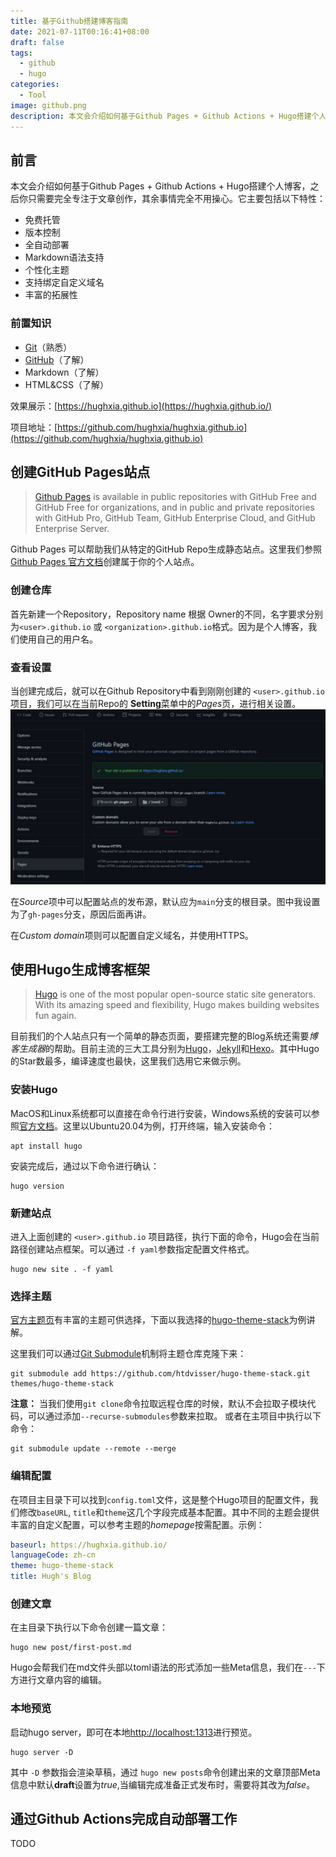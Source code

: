 ```yaml
---
title: 基于Github搭建博客指南
date: 2021-07-11T00:16:41+08:00
draft: false
tags: 
  - github
  - hugo
categories: 
  - Tool
image: github.png
description: 本文会介绍如何基于Github Pages + Github Actions + Hugo搭建个人博客，之后你只需要完全专注于文章创作，其余事情完全不用操心。
---
```


## 前言

本文会介绍如何基于Github Pages + Github Actions + Hugo搭建个人博客，之后你只需要完全专注于文章创作，其余事情完全不用操心。它主要包括以下特性：

- 免费托管
- 版本控制
- 全自动部署
- Markdown语法支持
- 个性化主题
- 支持绑定自定义域名
- 丰富的拓展性

### 前置知识

- [Git](https://git-scm.com)（熟悉）
- [GitHub](https://github.com)（了解）
- Markdown（了解）
- HTML&CSS（了解）

效果展示：[https://hughxia.github.io](https://hughxia.github.io/)

项目地址：[https://github.com/hughxia/hughxia.github.io](https://github.com/hughxia/hughxia.github.io)

## 创建GitHub Pages站点

> [Github Pages](https://pages.github.com/) is available in public repositories with GitHub Free and GitHub Free for organizations, and in public and private repositories with GitHub Pro, GitHub Team, GitHub Enterprise Cloud, and GitHub Enterprise Server.

Github Pages 可以帮助我们从特定的GitHub Repo生成静态站点。这里我们参照[Github Pages 官方文档](https://docs.github.com/cn/pages/getting-started-with-github-pages/creating-a-github-pages-site)创建属于你的个人站点。

### 创建仓库

首先新建一个Repository，Repository name 根据 Owner的不同，名字要求分别为`<user>.github.io` 或 `<organization>.github.io`格式。因为是个人博客，我们使用自己的用户名。

### 查看设置

当创建完成后，就可以在Github Repository中看到刚刚创建的 `<user>.github.io` 项目，我们可以在当前Repo的 **Setting**菜单中的*Pages*页，进行相关设置。
![Setting](github-pages-setting.jpeg)

在*Source*项中可以配置站点的发布源，默认应为`main`分支的根目录。图中我设置为了`gh-pages`分支，原因后面再讲。

在*Custom domain*项则可以配置自定义域名，并使用HTTPS。

## 使用Hugo生成博客框架

> [Hugo](https://gohugo.io/) is one of the most popular open-source static site generators. With its amazing speed and flexibility, Hugo makes building websites fun again.

目前我们的个人站点只有一个简单的静态页面，要搭建完整的Blog系统还需要*博客生成器*的帮助。目前主流的三大工具分别为[Hugo](https://github.com/gohugoio/hugo)，[Jekyll](https://github.com/jekyll/jekyll)和[Hexo](https://github.com/hexojs/hexo)。其中Hugo的Star数最多，编译速度也最快，这里我们选用它来做示例。

### 安装Hugo

MacOS和Linux系统都可以直接在命令行进行安装，Windows系统的安装可以参照[官方文档](https://gohugo.io/getting-started/installing)。这里以Ubuntu20.04为例，打开终端，输入安装命令：

``` Shell
apt install hugo
```

安装完成后，通过以下命令进行确认：

``` Shell
hugo version
```

### 新建站点

进入上面创建的 `<user>.github.io` 项目路径，执行下面的命令，Hugo会在当前路径创建站点框架。可以通过 `-f yaml`参数指定配置文件格式。

``` Shell
hugo new site . -f yaml
```

### 选择主题

[官方主题页](https://themes.gohugo.io/)有丰富的主题可供选择，下面以我选择的[hugo-theme-stack](https://themes.gohugo.io/themes/hugo-theme-stack/)为例讲解。

这里我们可以通过[Git Submodule](https://git-scm.com/book/en/v2/Git-Tools-Submodules)机制将主题仓库克隆下来：

``` Shell
git submodule add https://github.com/htdvisser/hugo-theme-stack.git themes/hugo-theme-stack
```

**注意：** 当我们使用`git clone`命令拉取远程仓库的时候，默认不会拉取子模块代码，可以通过添加`--recurse-submodules`参数来拉取。 或者在主项目中执行以下命令：

``` Shell
git submodule update --remote --merge 
```

### 编辑配置

在项目主目录下可以找到`config.toml`文件，这是整个Hugo项目的配置文件，我们修改`baseURL`, `title`和`theme`这几个字段完成基本配置。其中不同的主题会提供丰富的自定义配置，可以参考主题的*homepage*按需配置。示例：

``` Yaml
baseurl: https://hughxia.github.io/
languageCode: zh-cn
theme: hugo-theme-stack
title: Hugh's Blog
```

### 创建文章

在主目录下执行以下命令创建一篇文章：

``` Shell
hugo new post/first-post.md
```

Hugo会帮我们在md文件头部以toml语法的形式添加一些Meta信息，我们在`---`下方进行文章内容的编辑。

### 本地预览

启动hugo server，即可在本地[http://localhost:1313](http://localhost:1313)进行预览。

``` Shell
hugo server -D
```

其中 `-D` 参数指会渲染草稿，通过 `hugo new posts`命令创建出来的文章顶部Meta信息中默认**draft**设置为*true*,当编辑完成准备正式发布时，需要将其改为*false*。

## 通过Github Actions完成自动部署工作

TODO
